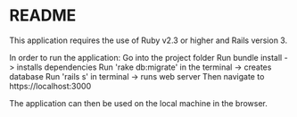 # README

This application requires the use of Ruby v2.3 or higher and Rails version 3.

In order to run the application:
  Go into the project folder
  Run bundle install -> installs dependencies
  Run 'rake db:migrate' in the terminal -> creates database
  Run 'rails s' in terminal -> runs web server
  Then navigate to https://localhost:3000

The application can then be used on the local machine in the browser.

